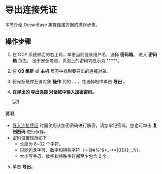 # 导出连接凭证

本节介绍 OceanBase 集群连接凭据的操作步骤。

## 操作步骤

1. 在 OCP 系统界面的右上角，单击当前登录用户名，选择 **密码箱**。
   进入 **密码箱** 页面。
   出于安全考虑，页面上的密码均显示为 *****。

2. 在 **OB 集群** 或 **主机** 页签中找到要导出的连接对象。

3. 将光标悬停至该对象 **操作** 列的 **...** ，在选择框中单击 **导出** 。

4. **在弹出的 导出连接 对话框中输入加密密码。**

    ![1](https://obbusiness-private.oss-cn-shanghai.aliyuncs.com/doc/img/ocp/%E5%AF%BC%E5%87%BA%E8%BF%9E%E6%8E%A5.png)

  <main id="notice" type='explain'>
    <h4>说明</h4>
    <ul>
    <li><a href="3.import-connection.md">导入连接凭证</a> 时需使用该加密密码进行解密，请您牢记密码，您也可单击 <strong>复制密码</strong> 进行保存。</li>
    <li>密码设置规范如下：
    <ul>
    <li>长度为 8~32 个字符。</li>
    <li>只能包含字母、数字和特殊字符（~!@#%^&amp;*_-+=|(){}[]:;,.?/）。</li>
    <li>大小写字母、数字和特殊字符都至少包含 2 个。</li>
    </ul>
    </li>
    </ul>
  </main>

5. 单击 **导出**。
